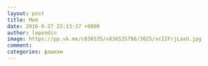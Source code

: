 ```yaml
--- 
layout: post 
title: Mem 
date: 2016-9-27 22:13:37 +0000 
author: lependin 
image: https://pp.vk.me/c836535/v836535798/3025/vcIIFrjLaxU.jpg
comment: 
categories: фашизм
---
```

